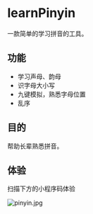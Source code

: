 # learnPinyin
一款简单的学习拼音的工具。

## 功能

- 学习声母、韵母
- 识字母大小写
- 九键模拟，熟悉字母位置
- 乱序

## 目的

帮助长辈熟悉拼音。

## 体验

扫描下方的小程序码体验



![pinyin.jpg](https://i.loli.net/2020/02/23/LOpUiVxIaM825lW.jpg)